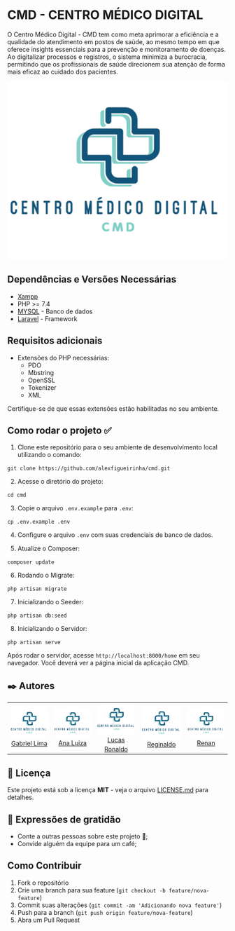 # CMD - CENTRO MÉDICO DIGITAL

O Centro Médico Digital - CMD tem como meta aprimorar a eficiência e a qualidade do atendimento em postos de saúde, ao mesmo tempo em que oferece insights essenciais para a prevenção e monitoramento de doenças. Ao digitalizar processos e registros, o sistema minimiza a burocracia, permitindo que os profissionais de saúde direcionem sua atenção de forma mais eficaz ao cuidado dos pacientes.

![CMD](./assets/CMD-logo.png)

## Dependências e Versões Necessárias
* [Xampp](https://www.apachefriends.org/pt_br/download.html)
* PHP >= 7.4
* [MYSQL](https://dev.mysql.com/doc/) - Banco de dados
* [Laravel](https://laravel.com/) - Framework

## Requisitos adicionais

* Extensões do PHP necessárias:
  * PDO
  * Mbstring
  * OpenSSL
  * Tokenizer
  * XML

Certifique-se de que essas extensões estão habilitadas no seu ambiente.

## Como rodar o projeto ✅
1. Clone este repositório para o seu ambiente de desenvolvimento local utilizando o comando:
```
git clone https://github.com/alexfigueirinha/cmd.git
```

2. Acesse o diretório do projeto:
```
cd cmd
```

3. Copie o arquivo `.env.example` para `.env`:
```
cp .env.example .env
```

4. Configure o arquivo `.env` com suas credenciais de banco de dados.
   
5. Atualize o Composer:
```
composer update
```

6. Rodando o Migrate:
```
php artisan migrate
```

7. Inicializando o Seeder:
```
php artisan db:seed
```

8. Inicializando o Servidor:
```
php artisan serve
```

Após rodar o servidor, acesse `http://localhost:8000/home` em seu navegador. Você deverá ver a página inicial da aplicação CMD.

## ✒️ Autores


<table>
  <tr>
    <td align="center">
      <a href="#">
        <img src="./assets/CMD-logo.png" width="100px;" alt="Foto Lima"/><br>
        <sub>
          <a href="https://github.com/gp0987gp">Gabriel Lima</a>
        </sub>
      </a>
    <td align="center">
      <a href="#">
        <img src="./assets/CMD-logo.png" width="100px;" alt="Foto Ana"/><br>
        <sub>
          <a href="https://github.com/Analuuuiza">Ana Luiza<a>
          <td align="center">
      <a href="#">
        <img src="./assets/CMD-logo.png" width="100px;" alt="Foto Lucas"/><br>
        <sub>
          <a href="https://github.com/LucasRonaldo">Lucas Ronaldo</a>
          <td align="center">
      <a href="#">
        <img src="./assets/CMD-logo.png" width="100px;" alt="Foto Regis"/><br>
        <sub>
          <a href="https://github.com/Regisjr246">Reginaldo</a>
          <td align="center">
      <a href="#">
        <img src="./assets/CMD-logo.png" width="100px;" alt="Foto Renan"/><br>
        <sub>
          <a href="https://github.com/renanbno">Renan </a>

  </tr>
</table>

## 📄 Licença

Este projeto está sob a licença **MIT** - veja o arquivo [LICENSE.md](./LICENSE.md) para detalhes.

## 🎁 Expressões de gratidão

* Conte a outras pessoas sobre este projeto 📢;
* Convide alguém da equipe para um café;

## Como Contribuir

1. Fork o repositório
2. Crie uma branch para sua feature (`git checkout -b feature/nova-feature`)
3. Commit suas alterações (`git commit -am 'Adicionando nova feature'`)
4. Push para a branch (`git push origin feature/nova-feature`)
5. Abra um Pull Request
